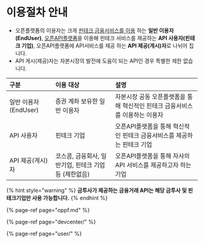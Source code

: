 # 이용절차 안내

* 오픈플랫폼의 이용자는 크게 [핀테크 금융서비스를 이용](https://koscom.gitbook.io/open-api/~/drafts/-LSwv9VtdmaaRqnI1WiG/primary/how-to-use/user/ofin) 하는 **일반 이용자\(EndUser\)**, [오픈API플랫폼](https://developers.koscom.co.kr/)을 이용해 핀테크 서비스를 제공하는 **API 사용자\(핀테크 기업\)**, 오픈API플랫폼에 API서비스를 제공 하는 **API 제공\(게시\)자**로 나뉘어 집니다.
* API 게시\(제공\)자는 자본시장의 발전에 도움이 되는 API인 경우 특별한 제한 없습니다.

| 구분 | 이용 대상 | 설명 |
| :--- | :--- | :--- |
| 일반 이용자\(EndUser\) | 증권 계좌 보유한 일반 이용자 | 자본시장 공동 오픈플랫폼을 통해 혁신적인 핀테크 금융서비스를 이용하는 이용자 |
| API 사용자 | 핀테크 기업 | 오픈API플랫폼을 통해 혁신적인 핀테크 금융서비스를 제공하는 핀테크 기업 |
| API 제공\(게시\)자 | 코스콤, 금융회사, 일반기업, 핀테크 기업등 \(제한없음\) | 오픈API플랫폼을 통해 자사의 API 서비스를 제공하고자 하는 기업 |

{% hint style="warning" %}
**금투사가 제공하는 금융거래 API는 해당 금투사 및 핀테크기업만 사용 가능합니다.**
{% endhint %}

{% page-ref page="oppf.md" %}

{% page-ref page="devcenter/" %}

{% page-ref page="user/" %}

